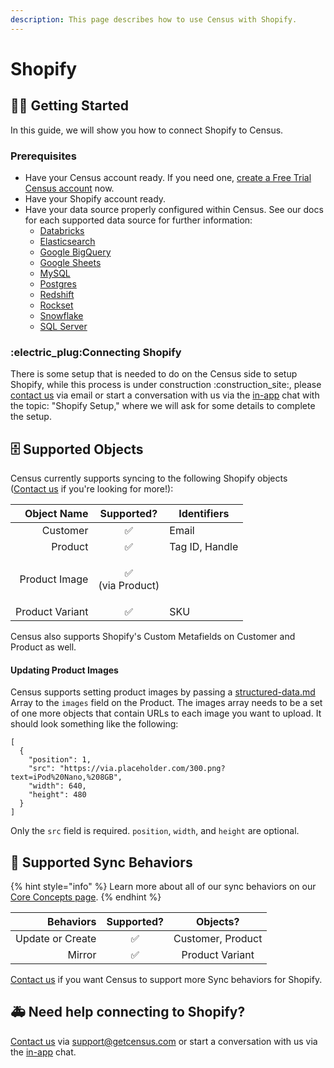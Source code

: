 ```yaml
---
description: This page describes how to use Census with Shopify.
---
```


# Shopify

## 🏃‍♀️ Getting Started

In this guide, we will show you how to connect Shopify to Census.

### Prerequisites

* Have your Census account ready. If you need one, [create a Free Trial Census account](https://app.getcensus.com/) now.
* Have your Shopify account ready.
* Have your data source properly configured within Census. See our docs for each supported data source for further information:
  * [Databricks](https://docs.getcensus.com/sources/databricks)
  * [Elasticsearch](../sources/elasticsearch.md)
  * [Google BigQuery](https://docs.getcensus.com/sources/google-bigquery)
  * [Google Sheets](https://docs.getcensus.com/sources/google-sheets)
  * [MySQL](../sources/mysql.md)
  * [Postgres](https://docs.getcensus.com/sources/postgres)
  * [Redshift](https://docs.getcensus.com/sources/redshift)
  * [Rockset](https://docs.getcensus.com/sources/rockset)
  * [Snowflake](https://docs.getcensus.com/sources/snowflake)
  * [SQL Server](../sources/sql-server.md)

### :electric\_plug:Connecting Shopify

There is some setup that is needed to do on the Census side to setup Shopify, while this process is under construction :construction\_site:, please [contact us](mailto:support@getcensus.com) via email or start a conversation with us via the [in-app](https://app.getcensus.com) chat with the topic: "Shopify Setup," where we will ask for some details to complete the setup.

## 🗄 Supported Objects

Census currently supports syncing to the following Shopify objects ([Contact us](mailto:support@getcensus.com) if you're looking for more!):

| **Object Name** |       **Supported?**      | **Identifiers** |
| --------------: | :-----------------------: | --------------- |
|        Customer |             ✅             | Email           |
|         Product |             ✅             | Tag ID, Handle  |
|   Product Image | <p>✅<br>(via Product)</p> |                 |
| Product Variant |             ✅             | SKU             |

Census also supports Shopify's Custom Metafields on Customer and Product as well.

#### Updating Product Images

Census supports setting product images by passing a [structured-data.md](../basics/defining-source-data/structured-data.md "mention") Array to the `images` field on the Product. The images array needs to be a set of one more objects that contain URLs to each image you want to upload. It should look something like the following:&#x20;

```
[
  { 
    "position": 1, 
    "src": "https://via.placeholder.com/300.png?text=iPod%20Nano,%208GB", 
    "width": 640, 
    "height": 480 
  }
]
```

Only the `src` field is required. `position`, `width`, and `height` are optional.

## 🔄 Supported Sync Behaviors

{% hint style="info" %}
Learn more about all of our sync behaviors on our [Core Concepts page](../basics/core-concept/#the-different-sync-behaviors).
{% endhint %}

|    **Behaviors** | **Supported?** |    **Objects?**   |
| ---------------: | :------------: | :---------------: |
| Update or Create |        ✅       | Customer, Product |
|           Mirror |        ✅       |  Product Variant  |

[Contact us](mailto:support@getcensus.com) if you want Census to support more Sync behaviors for Shopify.

## 🚑 Need help connecting to Shopify?

[Contact us](mailto:support@getcensus.com) via support@getcensus.com or start a conversation with us via the [in-app](https://app.getcensus.com) chat.

